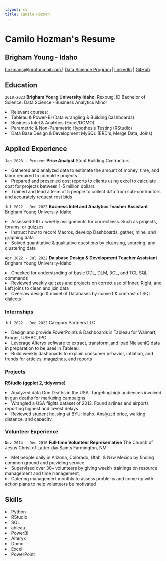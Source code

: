 ```yaml
---
layout: cv
title: Camilo Hozman
---
```

# Camilo Hozman's Resume
## Brigham Young - Idaho 


<div id="385 450 0380 "> 
<a href=>hozmancj@protonmail.com </a>
| <a href="https://byuidatascience.github.io/development.html">Data Science Program</a>
| <a href="https://www.linkedin.com/in/camilo-hozman/">LinkedIn</a>
| <a href="https://github.com/hozmancj7">GitHub</a>
</div>



## Education

`2018-2023`
__Brigham Young University Idaho__, Rexburg, ID
Bachelor of Science: Data Science - Business Analytics Minor

<li>Relevant courses:
<li>Tableau & Power-BI (Data wrangling & Building Dashboards)
<li>Business Intel & Analytics (Excel/DOMO)
<li>Parametric & Non-Parametric Hypothesis Testing (RStudio)
<li>Data Base Design & Development MySQL (ERD's, Merge Data, Joins)

## Applied Experience
`Jan 2023 - Present`
__Price Analyst__
Stout Building Contractors
<li>Gathered and analyzed data to estimate the amount of money, time, and labor required to complete projects
<li>Prepared and presented cost reports to clients using excel to calculate cost for projects between 1-5 million dollars 
<li>Trained and lead a team of 5 people to collect data from sub-contractors and accurately request cost bids

`Jul 2022 - Dec 2022`
__Business Intel and Analytics Teacher Assistant__
Brigham Young University-Idaho
<li>Assessed 100 + weekly assignments for correctness. Such as projects, forums, or quizzes
<li>Instruct how to record Macros, develop Dashboards, gather, mine, and graphing data
<li>Solved quantitative & qualitative questions by cleansing, sourcing, and clustering data

`Apr 2022 - Jul 2022`
__Database Design & Development Teacher Assistant__
Brigham Young University-Idaho
<li>Checked for understanding of basic DDL, DLM, DCL, and TCL SQL commands
<li>Reviewed weekly quizzes and projects on correct use of Inner, Right, and Left joins to clean and join data
<li>Oversaw design & model of Databases by convert & contrast of SQL dialects

### Internships

`Jul 2022 - Dec 2022`
Category Partners LLC
<li>Design and provide PowerPoints & Dashboards in Tableau for Walmart, Kroger, USHBC, IPC
<li>Leverage Alteryx software to extract, transform, and load NielsenIQ data in preparation to be used in Tableau
<li>Build weekly dashboards to explain consumer behavior, inflation, and trends for articles, magazines, and reports 

### Projects

__RStudio (ggplot 2, tidyverse)__	

<li> Analyzed data Gun Deaths in the USA. Targeting high audiences involved in gun deaths for marketing campaigns
<li> Wrangled a USA flights dataset of 2013. Found airlines and airports reporting highest and lowest delays 
<li> Reviewed student housing at BYU-Idaho. Analyzed price, walking distance, and capacity 

### Volunteer Experience

`Nov 2014 - Dec 2016`
__Full-time Volunteer Representative__
The Church of Jesus Christ of Latter-day Saints	Farmington, NM
<li>Met people daily in Arizona, Colorado, Utah, & New Mexico by finding common ground and providing service
<li>Supervised over 30+ volunteers by giving weekly trainings on resource management and time management, 
<li>Catering management monthly to assess problems and come up with action plans to help volunteers be motivated

## Skills

<li>Python 
<li>RStudio
<li>SQL
<li>ableau
<li>PowerBI
<li>Alteryx
<li>Domo
<li>Excel
<li>PowerPoint

<!-- ### Footer

Last updated: May 2013 -->


